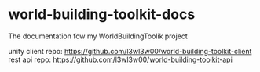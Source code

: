# world-building-toolkit-docs
The documentation fow my WorldBuildingToolik project

unity client repo: https://github.com/l3wl3w00/world-building-toolkit-client
rest api repo: https://github.com/l3wl3w00/world-building-toolkit-api
